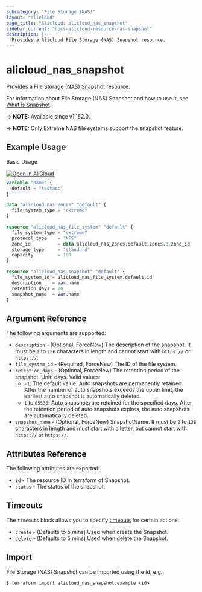 ```yaml
---
subcategory: "File Storage (NAS)"
layout: "alicloud"
page_title: "Alicloud: alicloud_nas_snapshot"
sidebar_current: "docs-alicloud-resource-nas-snapshot"
description: |-
  Provides a Alicloud File Storage (NAS) Snapshot resource.
---
```


# alicloud_nas_snapshot

Provides a File Storage (NAS) Snapshot resource.

For information about File Storage (NAS) Snapshot and how to use it, see [What is Snapshot](https://www.alibabacloud.com/help/en/doc-detail/126549.html).

-> **NOTE:** Available since v1.152.0.

-> **NOTE:** Only Extreme NAS file systems support the snapshot feature.

## Example Usage

Basic Usage

<div style="display: block;margin-bottom: 40px;"><div class="oics-button" style="float: right;position: absolute;margin-bottom: 10px;">
  <a href="https://api.aliyun.com/terraform?resource=alicloud_nas_snapshot&exampleId=54ecd166-f560-b05e-591b-76a65278f2ce6b8d533e&activeTab=example&spm=docs.r.nas_snapshot.0.54ecd166f5&intl_lang=EN_US" target="_blank">
    <img alt="Open in AliCloud" src="https://img.alicdn.com/imgextra/i1/O1CN01hjjqXv1uYUlY56FyX_!!6000000006049-55-tps-254-36.svg" style="max-height: 44px; max-width: 100%;">
  </a>
</div></div>

```terraform
variable "name" {
  default = "testacc"
}

data "alicloud_nas_zones" "default" {
  file_system_type = "extreme"
}

resource "alicloud_nas_file_system" "default" {
  file_system_type = "extreme"
  protocol_type    = "NFS"
  zone_id          = data.alicloud_nas_zones.default.zones.0.zone_id
  storage_type     = "standard"
  capacity         = 100
}

resource "alicloud_nas_snapshot" "default" {
  file_system_id = alicloud_nas_file_system.default.id
  description    = var.name
  retention_days = 20
  snapshot_name  = var.name
}
```

## Argument Reference

The following arguments are supported:

* `description` - (Optional, ForceNew) The description of the snapshot. It must be `2` to `256` characters in length and cannot start with `https://` or `https://`.
* `file_system_id` - (Required, ForceNew) The ID of the file system.
* `retention_days` - (Optional, ForceNew) The retention period of the snapshot. Unit: days. Valid values:
  * `-1`: The default value. Auto snapshots are permanently retained. After the number of auto snapshots exceeds the upper limit, the earliest auto snapshot is automatically deleted.
  * `1` to `65536`: Auto snapshots are retained for the specified days. After the retention period of auto snapshots expires, the auto snapshots are automatically deleted.
* `snapshot_name` - (Optional, ForceNew) SnapshotName. It must be `2` to `128` characters in length and must start with a letter, but cannot start with `https://` or `https://`.

## Attributes Reference

The following attributes are exported:

* `id` - The resource ID in terraform of Snapshot.
* `status` - The status of the snapshot.

## Timeouts

The `timeouts` block allows you to specify [timeouts](https://developer.hashicorp.com/terraform/language/resources/syntax#operation-timeouts) for certain actions:

* `create` - (Defaults to 5 mins) Used when create the Snapshot.
* `delete` - (Defaults to 5 mins) Used when delete the Snapshot.

## Import

File Storage (NAS) Snapshot can be imported using the id, e.g.

```shell
$ terraform import alicloud_nas_snapshot.example <id>
```